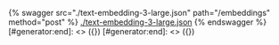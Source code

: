[#generator:start]: <> ({ "template": "openapi" })
[#generator:start]: <> ({ "template": "openapi" })
{% swagger src="./text-embedding-3-large.json" path="/embeddings" method="post" %}
[./text-embedding-3-large.json](./text-embedding-3-large.json)
{% endswagger %}
[#generator:end]: <> ({})
[#generator:end]: <> ({})